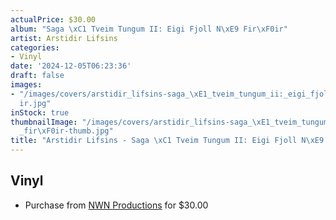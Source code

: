 ```yaml
---
actualPrice: $30.00
album: "Saga \xC1 Tveim Tungum II: Eigi Fjoll N\xE9 Fir\xF0ir"
artist: Arstidir Lifsins
categories:
- Vinyl
date: '2024-12-05T06:23:36'
draft: false
images:
- "/images/covers/arstidir_lifsins-saga_\xE1_tveim_tungum_ii:_eigi_fjoll_n\xE9_fir\xF0\
  ir.jpg"
inStock: true
thumbnailImage: "/images/covers/arstidir_lifsins-saga_\xE1_tveim_tungum_ii:_eigi_fjoll_n\xE9\
  _fir\xF0ir-thumb.jpg"
title: "Arstidir Lifsins - Saga \xC1 Tveim Tungum II: Eigi Fjoll N\xE9 Fir\xF0ir"
---
```


## Vinyl
* Purchase from [NWN Productions](http://shop.nwnprod.com/index.php?route=product/product&path=75&product_id=51196&sort=pd.name&order=ASC) for $30.00
